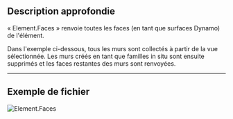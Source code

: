 ## Description approfondie
« Element.Faces » renvoie toutes les faces (en tant que surfaces Dynamo) de l'élément.

Dans l'exemple ci-dessous, tous les murs sont collectés à partir de la vue sélectionnée. Les murs créés en tant que familles in situ sont ensuite supprimés et les faces restantes des murs sont renvoyées.

___
## Exemple de fichier

![Element.Faces](./Revit.Elements.Element.Faces_img.jpg)

